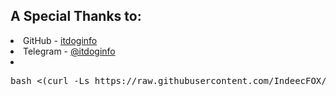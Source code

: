 <h2>A Special Thanks to:</h2>
<li>
GitHub - <a href='https://github.com/itdoginfo/'>itdoginfo</a>
<li>
Telegram - <a href='https://t.me/itdoginfo/'>@itdoginfo</a>
<li>
<pre>bash <(curl -Ls https://raw.githubusercontent.com/IndeecFOX/zapret4rocket/refs/heads/master/fast_install.sh)</pre>

